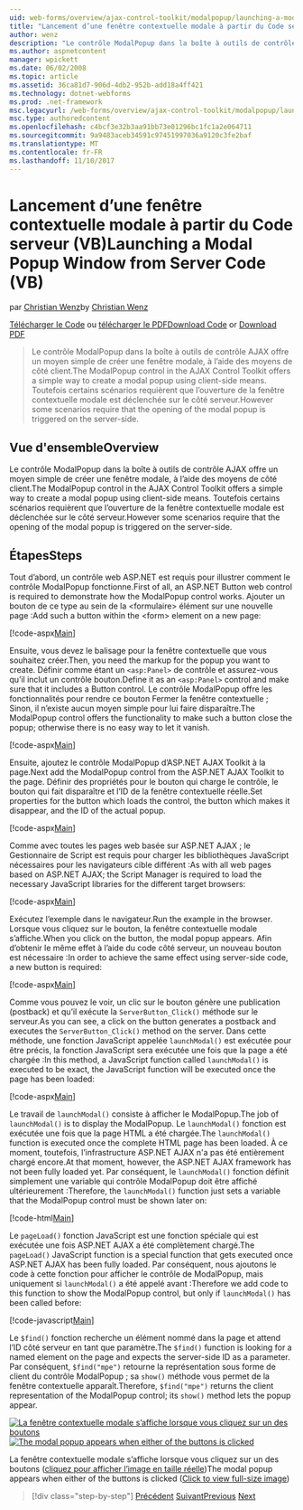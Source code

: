 ```yaml
---
uid: web-forms/overview/ajax-control-toolkit/modalpopup/launching-a-modal-popup-window-from-server-code-vb
title: "Lancement d’une fenêtre contextuelle modale à partir du Code serveur (VB) | Documents Microsoft"
author: wenz
description: "Le contrôle ModalPopup dans la boîte à outils de contrôle AJAX offre un moyen simple de créer une fenêtre modale, à l’aide des moyens de côté client. Toutefois, certains scénarios requièrent que t..."
ms.author: aspnetcontent
manager: wpickett
ms.date: 06/02/2008
ms.topic: article
ms.assetid: 36ca81d7-906d-4db2-952b-add18a4ff421
ms.technology: dotnet-webforms
ms.prod: .net-framework
msc.legacyurl: /web-forms/overview/ajax-control-toolkit/modalpopup/launching-a-modal-popup-window-from-server-code-vb
msc.type: authoredcontent
ms.openlocfilehash: c4bcf3e32b3aa91bb73e01296bc1fc1a2e064711
ms.sourcegitcommit: 9a9483aceb34591c97451997036a9120c3fe2baf
ms.translationtype: MT
ms.contentlocale: fr-FR
ms.lasthandoff: 11/10/2017
---
```

<a name="launching-a-modal-popup-window-from-server-code-vb"></a><span data-ttu-id="842bb-104">Lancement d’une fenêtre contextuelle modale à partir du Code serveur (VB)</span><span class="sxs-lookup"><span data-stu-id="842bb-104">Launching a Modal Popup Window from Server Code (VB)</span></span>
====================
<span data-ttu-id="842bb-105">par [Christian Wenz](https://github.com/wenz)</span><span class="sxs-lookup"><span data-stu-id="842bb-105">by [Christian Wenz](https://github.com/wenz)</span></span>

<span data-ttu-id="842bb-106">[Télécharger le Code](http://download.microsoft.com/download/2/4/0/24052038-f942-4336-905b-b60ae56f0dd5/ModalPopup1.vb.zip) ou [télécharger le PDF](http://download.microsoft.com/download/b/6/a/b6ae89ee-df69-4c87-9bfb-ad1eb2b23373/modalpopup1VB.pdf)</span><span class="sxs-lookup"><span data-stu-id="842bb-106">[Download Code](http://download.microsoft.com/download/2/4/0/24052038-f942-4336-905b-b60ae56f0dd5/ModalPopup1.vb.zip) or [Download PDF](http://download.microsoft.com/download/b/6/a/b6ae89ee-df69-4c87-9bfb-ad1eb2b23373/modalpopup1VB.pdf)</span></span>

> <span data-ttu-id="842bb-107">Le contrôle ModalPopup dans la boîte à outils de contrôle AJAX offre un moyen simple de créer une fenêtre modale, à l’aide des moyens de côté client.</span><span class="sxs-lookup"><span data-stu-id="842bb-107">The ModalPopup control in the AJAX Control Toolkit offers a simple way to create a modal popup using client-side means.</span></span> <span data-ttu-id="842bb-108">Toutefois certains scénarios requièrent que l’ouverture de la fenêtre contextuelle modale est déclenchée sur le côté serveur.</span><span class="sxs-lookup"><span data-stu-id="842bb-108">However some scenarios require that the opening of the modal popup is triggered on the server-side.</span></span>


## <a name="overview"></a><span data-ttu-id="842bb-109">Vue d'ensemble</span><span class="sxs-lookup"><span data-stu-id="842bb-109">Overview</span></span>

<span data-ttu-id="842bb-110">Le contrôle ModalPopup dans la boîte à outils de contrôle AJAX offre un moyen simple de créer une fenêtre modale, à l’aide des moyens de côté client.</span><span class="sxs-lookup"><span data-stu-id="842bb-110">The ModalPopup control in the AJAX Control Toolkit offers a simple way to create a modal popup using client-side means.</span></span> <span data-ttu-id="842bb-111">Toutefois certains scénarios requièrent que l’ouverture de la fenêtre contextuelle modale est déclenchée sur le côté serveur.</span><span class="sxs-lookup"><span data-stu-id="842bb-111">However some scenarios require that the opening of the modal popup is triggered on the server-side.</span></span>

## <a name="steps"></a><span data-ttu-id="842bb-112">Étapes</span><span class="sxs-lookup"><span data-stu-id="842bb-112">Steps</span></span>

<span data-ttu-id="842bb-113">Tout d’abord, un contrôle web ASP.NET est requis pour illustrer comment le contrôle ModalPopup fonctionne.</span><span class="sxs-lookup"><span data-stu-id="842bb-113">First of all, an ASP.NET Button web control is required to demonstrate how the ModalPopup control works.</span></span> <span data-ttu-id="842bb-114">Ajouter un bouton de ce type au sein de la &lt;formulaire&gt; élément sur une nouvelle page :</span><span class="sxs-lookup"><span data-stu-id="842bb-114">Add such a button within the &lt;form&gt; element on a new page:</span></span>

[!code-aspx[Main](launching-a-modal-popup-window-from-server-code-vb/samples/sample1.aspx)]

<span data-ttu-id="842bb-115">Ensuite, vous devez le balisage pour la fenêtre contextuelle que vous souhaitez créer.</span><span class="sxs-lookup"><span data-stu-id="842bb-115">Then, you need the markup for the popup you want to create.</span></span> <span data-ttu-id="842bb-116">Définir comme étant un `<asp:Panel>` de contrôle et assurez-vous qu’il inclut un contrôle bouton.</span><span class="sxs-lookup"><span data-stu-id="842bb-116">Define it as an `<asp:Panel>` control and make sure that it includes a Button control.</span></span> <span data-ttu-id="842bb-117">Le contrôle ModalPopup offre les fonctionnalités pour rendre ce bouton Fermer la fenêtre contextuelle ; Sinon, il n’existe aucun moyen simple pour lui faire disparaître.</span><span class="sxs-lookup"><span data-stu-id="842bb-117">The ModalPopup control offers the functionality to make such a button close the popup; otherwise there is no easy way to let it vanish.</span></span>

[!code-aspx[Main](launching-a-modal-popup-window-from-server-code-vb/samples/sample2.aspx)]

<span data-ttu-id="842bb-118">Ensuite, ajoutez le contrôle ModalPopup d’ASP.NET AJAX Toolkit à la page.</span><span class="sxs-lookup"><span data-stu-id="842bb-118">Next add the ModalPopup control from the ASP.NET AJAX Toolkit to the page.</span></span> <span data-ttu-id="842bb-119">Définir des propriétés pour le bouton qui charge le contrôle, le bouton qui fait disparaître et l’ID de la fenêtre contextuelle réelle.</span><span class="sxs-lookup"><span data-stu-id="842bb-119">Set properties for the button which loads the control, the button which makes it disappear, and the ID of the actual popup.</span></span>

[!code-aspx[Main](launching-a-modal-popup-window-from-server-code-vb/samples/sample3.aspx)]

<span data-ttu-id="842bb-120">Comme avec toutes les pages web basée sur ASP.NET AJAX ; le Gestionnaire de Script est requis pour charger les bibliothèques JavaScript nécessaires pour les navigateurs cible différent :</span><span class="sxs-lookup"><span data-stu-id="842bb-120">As with all web pages based on ASP.NET AJAX; the Script Manager is required to load the necessary JavaScript libraries for the different target browsers:</span></span>

[!code-aspx[Main](launching-a-modal-popup-window-from-server-code-vb/samples/sample4.aspx)]

<span data-ttu-id="842bb-121">Exécutez l’exemple dans le navigateur.</span><span class="sxs-lookup"><span data-stu-id="842bb-121">Run the example in the browser.</span></span> <span data-ttu-id="842bb-122">Lorsque vous cliquez sur le bouton, la fenêtre contextuelle modale s’affiche.</span><span class="sxs-lookup"><span data-stu-id="842bb-122">When you click on the button, the modal popup appears.</span></span> <span data-ttu-id="842bb-123">Afin d’obtenir le même effet à l’aide du code côté serveur, un nouveau bouton est nécessaire :</span><span class="sxs-lookup"><span data-stu-id="842bb-123">In order to achieve the same effect using server-side code, a new button is required:</span></span>

[!code-aspx[Main](launching-a-modal-popup-window-from-server-code-vb/samples/sample5.aspx)]

<span data-ttu-id="842bb-124">Comme vous pouvez le voir, un clic sur le bouton génère une publication (postback) et qu’il exécute la `ServerButton_Click()` méthode sur le serveur.</span><span class="sxs-lookup"><span data-stu-id="842bb-124">As you can see, a click on the button generates a postback and executes the `ServerButton_Click()` method on the server.</span></span> <span data-ttu-id="842bb-125">Dans cette méthode, une fonction JavaScript appelée `launchModal()` est exécutée pour être précis, la fonction JavaScript sera exécutée une fois que la page a été chargée :</span><span class="sxs-lookup"><span data-stu-id="842bb-125">In this method, a JavaScript function called `launchModal()` is executed to be exact, the JavaScript function will be executed once the page has been loaded:</span></span>

[!code-aspx[Main](launching-a-modal-popup-window-from-server-code-vb/samples/sample6.aspx)]

<span data-ttu-id="842bb-126">Le travail de `launchModal()` consiste à afficher le ModalPopup.</span><span class="sxs-lookup"><span data-stu-id="842bb-126">The job of `launchModal()` is to display the ModalPopup.</span></span> <span data-ttu-id="842bb-127">Le `launchModal()` fonction est exécutée une fois que la page HTML a été chargée.</span><span class="sxs-lookup"><span data-stu-id="842bb-127">The `launchModal()` function is executed once the complete HTML page has been loaded.</span></span> <span data-ttu-id="842bb-128">À ce moment, toutefois, l’infrastructure ASP.NET AJAX n'a pas été entièrement chargé encore.</span><span class="sxs-lookup"><span data-stu-id="842bb-128">At that moment, however, the ASP.NET AJAX framework has not been fully loaded yet.</span></span> <span data-ttu-id="842bb-129">Par conséquent, le `launchModal()` fonction définit simplement une variable qui contrôle ModalPopup doit être affiché ultérieurement :</span><span class="sxs-lookup"><span data-stu-id="842bb-129">Therefore, the `launchModal()` function just sets a variable that the ModalPopup control must be shown later on:</span></span>

[!code-html[Main](launching-a-modal-popup-window-from-server-code-vb/samples/sample7.html)]

<span data-ttu-id="842bb-130">Le `pageLoad()` fonction JavaScript est une fonction spéciale qui est exécutée une fois ASP.NET AJAX a été complètement chargé.</span><span class="sxs-lookup"><span data-stu-id="842bb-130">The `pageLoad()` JavaScript function is a special function that gets executed once ASP.NET AJAX has been fully loaded.</span></span> <span data-ttu-id="842bb-131">Par conséquent, nous ajoutons le code à cette fonction pour afficher le contrôle de ModalPopup, mais uniquement si `launchModal()` a été appelé avant :</span><span class="sxs-lookup"><span data-stu-id="842bb-131">Therefore we add code to this function to show the ModalPopup control, but only if `launchModal()` has been called before:</span></span>

[!code-javascript[Main](launching-a-modal-popup-window-from-server-code-vb/samples/sample8.js)]

<span data-ttu-id="842bb-132">Le `$find()` fonction recherche un élément nommé dans la page et attend l’ID côté serveur en tant que paramètre.</span><span class="sxs-lookup"><span data-stu-id="842bb-132">The `$find()` function is looking for a named element on the page and expects the server-side ID as a parameter.</span></span> <span data-ttu-id="842bb-133">Par conséquent, `$find("mpe")` retourne la représentation sous forme de client du contrôle ModalPopup ; sa `show()` méthode vous permet de la fenêtre contextuelle apparaît.</span><span class="sxs-lookup"><span data-stu-id="842bb-133">Therefore, `$find("mpe")` returns the client representation of the ModalPopup control; its `show()` method lets the popup appear.</span></span>


<span data-ttu-id="842bb-134">[![La fenêtre contextuelle modale s’affiche lorsque vous cliquez sur un des boutons](launching-a-modal-popup-window-from-server-code-vb/_static/image2.png)](launching-a-modal-popup-window-from-server-code-vb/_static/image1.png)</span><span class="sxs-lookup"><span data-stu-id="842bb-134">[![The modal popup appears when either of the buttons is clicked](launching-a-modal-popup-window-from-server-code-vb/_static/image2.png)](launching-a-modal-popup-window-from-server-code-vb/_static/image1.png)</span></span>

<span data-ttu-id="842bb-135">La fenêtre contextuelle modale s’affiche lorsque vous cliquez sur un des boutons ([cliquez pour afficher l’image en taille réelle](launching-a-modal-popup-window-from-server-code-vb/_static/image3.png))</span><span class="sxs-lookup"><span data-stu-id="842bb-135">The modal popup appears when either of the buttons is clicked ([Click to view full-size image](launching-a-modal-popup-window-from-server-code-vb/_static/image3.png))</span></span>

>[!div class="step-by-step"]
<span data-ttu-id="842bb-136">[Précédent](positioning-a-modalpopup-cs.md)
[Suivant](using-modalpopup-with-a-repeater-control-vb.md)</span><span class="sxs-lookup"><span data-stu-id="842bb-136">[Previous](positioning-a-modalpopup-cs.md)
[Next](using-modalpopup-with-a-repeater-control-vb.md)</span></span>
